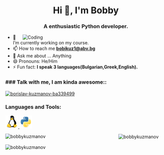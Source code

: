 <h1 align="center">Hi 👋, I'm Bobby </h1>
<h3 align="center">A enthusiastic Python developer.</h3>
<img align="right" alt="Coding" width="450" src="https://cdn.dribbble.com/users/2520294/screenshots/7269423/alaminxyz.gif">

- 🌱 I’m currently working on my course.
- 📫 How to reach me **bobikuz1@abv.bg**
- 💬 Ask me about ... Anything
- 😄 Pronouns: He/Him
- ⚡ Fun fact: **I speak 3 languages(Bulgarian,Greek,English).**

<h3 align="left">### Talk with me, I am kinda awesome::</h3>
<p align="left">
<a href="https://linkedin.com/in/borislav-kuzmanov-ba339499" target="blank"><img align="center" src="https://raw.githubusercontent.com/rahuldkjain/github-profile-readme-generator/master/src/images/icons/Social/linked-in-alt.svg" alt="borislav-kuzmanov-ba339499" height="30" width="40" /></a>
</p>

<h3 align="left">Languages and Tools:</h3>
<p align="left"> <a href="https://www.linux.org/" target="_blank" rel="noreferrer"> <img src="https://raw.githubusercontent.com/devicons/devicon/master/icons/linux/linux-original.svg" alt="linux" width="40" height="40"/> </a> <a href="https://www.python.org" target="_blank" rel="noreferrer"> <img src="https://raw.githubusercontent.com/devicons/devicon/master/icons/python/python-original.svg" alt="python" width="40" height="40"/> </a> </p>

<p><img align="left" width="350" src="https://github-readme-stats.vercel.app/api/top-langs?username=bobbykuzmanov&&show_icons=true&theme=radical" alt="bobbykuzmanov" /></p>

<p>&nbsp;<img align="center" width="350" src="https://github-readme-stats.vercel.app/api?username=bobbykuzmanov&&show_icons=true&theme=radical" alt="bobbykuzmanov" /></p>

<p><img align="center" width="400" src="https://github-readme-streak-stats.herokuapp.com/?user=bobbykuzmanov&&show_icons=true&theme=radical" alt="bobbykuzmanov" /></p>
